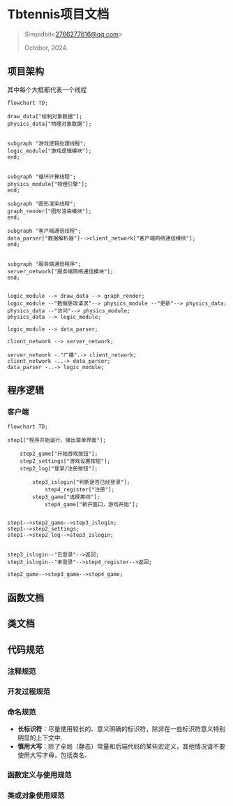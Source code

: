# Tbtennis项目文档

> Simpidbit\<2766277616@qq.com\>
>
> Octobor, 2024.



## 项目架构

其中每个大框都代表一个线程





```mermaid
flowchart TD;

draw_data["绘制对象数据"];
physics_data["物理对象数据"];


subgraph "游戏逻辑处理线程";
logic_module["游戏逻辑模块"];
end;


subgraph "循环计算线程";
physics_module["物理引擎"];
end;

subgraph "图形渲染线程";
graph_render["图形渲染模块"];
end;

subgraph "客户端通信线程";
data_parser["数据解析器"]-->client_network["客户端网络通信模块"];
end;


subgraph "服务端通信程序";
server_network["服务端网络通信模块"];
end;


logic_module --> draw_data --> graph_render;
logic_module --"数据更改请求"--> physics_module --"更新"--> physics_data;
physics_data --"访问"--> physics_module;
physics_data --> logic_module;

logic_module --> data_parser;

client_network --> server_network;

server_network -."广播".-> client_network;
client_network -..-> data_parser;
data_parser -..-> logic_module;

```







## 程序逻辑

### 客户端

```mermaid
flowchart TD;

step1["程序开始运行，弹出菜单界面"];

    step2_game["开始游戏按钮"];
    step2_settings["游戏设置按钮"];
    step2_log["登录/注册按钮"];

        step3_islogin["判断是否已经登录"];
        	step4_register["注册"];
    	step3_game["选择房间"];
    		step4_game["新开窗口，游戏开始"];


step1-->step2_game-->step3_islogin;
step1-->step2_settings;
step1-->step2_log-->step3_islogin;


step3_islogin--"已登录"-->返回;
step3_islogin--"未登录"-->step4_register-->返回;

step2_game-->step3_game-->step4_game;
```







## 函数文档







## 类文档









## 代码规范



### 注释规范



### 开发过程规范



### 命名规范

- **长标识符**：尽量使用较长的、意义明确的标识符，除非在一些标识符意义特别明显的上下文中.
- **慎用大写**：除了全局（静态）常量和后端代码的某些宏定义，其他情况请不要使用大写字母，包括类名.



### 函数定义与使用规范



### 类或对象使用规范

